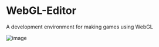 WebGL-Editor
============

A development environment for making games using WebGL

![image](https://github.com/user-attachments/assets/964af65b-00ee-4087-b70d-2d3193b661ac)


